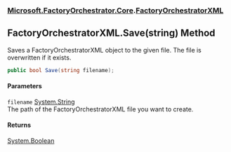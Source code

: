 ### [Microsoft.FactoryOrchestrator.Core](Microsoft_FactoryOrchestrator_Core.md 'Microsoft.FactoryOrchestrator.Core').[FactoryOrchestratorXML](FactoryOrchestratorXML.md 'Microsoft.FactoryOrchestrator.Core.FactoryOrchestratorXML')
## FactoryOrchestratorXML.Save(string) Method
Saves a FactoryOrchestratorXML object to the given file. The file is overwritten if it exists.  
```csharp
public bool Save(string filename);
```
#### Parameters
<a name='Microsoft_FactoryOrchestrator_Core_FactoryOrchestratorXML_Save(string)_filename'></a>
`filename` [System.String](https://docs.microsoft.com/en-us/dotnet/api/System.String 'System.String')  
The path of the FactoryOrchestratorXML file you want to create.
  
#### Returns
[System.Boolean](https://docs.microsoft.com/en-us/dotnet/api/System.Boolean 'System.Boolean')  
